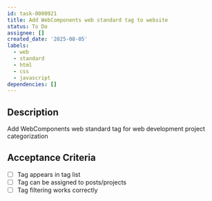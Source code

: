 ```yaml
---
id: task-0000921
title: Add WebComponents web standard tag to website
status: To Do
assignee: []
created_date: '2025-08-05'
labels:
  - web
  - standard
  - html
  - css
  - javascript
dependencies: []
---
```


## Description

Add WebComponents web standard tag for web development project categorization

## Acceptance Criteria

- [ ] Tag appears in tag list
- [ ] Tag can be assigned to posts/projects
- [ ] Tag filtering works correctly
